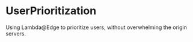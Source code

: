 # UserPrioritization
Using Lambda@Edge to prioritize users, without overwhelming the origin servers.
